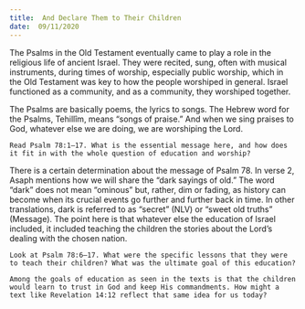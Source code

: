 ```yaml
---
title:  And Declare Them to Their Children
date:  09/11/2020
---
```


The Psalms in the Old Testament eventually came to play a role in the religious life of ancient Israel. They were recited, sung, often with musical instruments, during times of worship, especially public worship, which in the Old Testament was key to how the people worshiped in general. Israel functioned as a community, and as a community, they worshiped together.

The Psalms are basically poems, the lyrics to songs. The Hebrew word for the Psalms, Tehillîm, means “songs of praise.” And when we sing praises to God, whatever else we are doing, we are worshiping the Lord.

`Read Psalm 78:1–17. What is the essential message here, and how does it fit in with the whole question of education and worship? `

There is a certain determination about the message of Psalm 78. In verse 2, Asaph mentions how we will share the “dark sayings of old.” The word “dark” does not mean “ominous” but, rather, dim or fading, as history can become when its crucial events go further and further back in time. In other translations, dark is referred to as “secret” (NLV) or “sweet old truths” (Message). The point here is that whatever else the education of Israel included, it included teaching the children the stories about the Lord’s dealing with the chosen nation.

`Look at Psalm 78:6–17. What were the specific lessons that they were to teach their children? What was the ultimate goal of this education?`

`Among the goals of education as seen in the texts is that the children would learn to trust in God and keep His commandments. How might a text like Revelation 14:12 reflect that same idea for us today?`